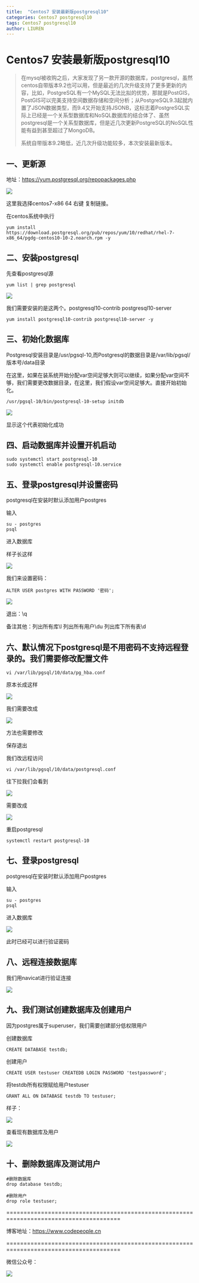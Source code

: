 ```yaml
---
title:  "Centos7 安装最新版postgresql10"
categories: Centos7 postgresql10
tags: Centos7 postgresql10
author: LIUREN
---
```


# Centos7 安装最新版postgresql10

> 在mysql被收购之后，大家发现了另一款开源的数据库，postgresql，虽然centos自带版本9.2也可以用，但是最近的几次升级支持了更多更新的内容，比如，PostgreSQL有一个MySQL无法比拟的优势，那就是PostGIS，PostGIS可以完美支持空间数据存储和空间分析；从PostgreSQL9.3起就内置了JSON数据类型，而9.4又开始支持JSONB，这标志着PostgreSQL实际上已经是一个关系型数据库和NoSQL数据库的结合体了、虽然postgresql是一个关系型数据库，但是近几次更新PostgreSQL的NoSQL性能有益到甚至超过了MongoDB。
>
> 系统自带版本9.2略低，近几次升级功能较多，本次安装最新版本。



## 一、更新源

地址：https://yum.postgresql.org/repopackages.php

![](https://www.codepeople.cn/imges/postgresql/001.png)

这里我选择centos7-x86 64 右键 复制链接。

在centos系统中执行

```shell
yum install https://download.postgresql.org/pub/repos/yum/10/redhat/rhel-7-x86_64/pgdg-centos10-10-2.noarch.rpm -y
```

## 二、安装postgresql

先查看postgresql源

```shell
yum list | grep postgresql
```

![](https://www.codepeople.cn/imges/postgresql/002.png)

我们需要安装的是这两个。postgresql10-contrib postgresql10-server

```shell
yum install postgresql10-contrib postgresql10-server -y
```

## 三、初始化数据库

Postgresql安装目录是/usr/pgsql-10,而Postgresql的数据目录是/var/lib/pgsql/版本号/data目录

在这里，如果在装系统开始分配var空间足够大则可以继续，如果分配var空间不够，我们需要更改数据目录，在这里，我们假设var空间足够大。直接开始初始化。

```shell
/usr/pgsql-10/bin/postgresql-10-setup initdb
```

![](https://www.codepeople.cn/imges/postgresql/003.png)

显示这个代表初始化成功

## 四、启动数据库并设置开机启动

```shell
sudo systemctl start postgresql-10
sudo systemctl enable postgresql-10.service
```

## 五、登录postgresql并设置密码

postgresql在安装时默认添加用户postgres

输入

```
su - postgres
psql
```

进入数据库

样子长这样

![](https://www.codepeople.cn/imges/postgresql/004.png)

我们来设置密码：

```shell
ALTER USER postgres WITH PASSWORD '密码';
```

![](https://www.codepeople.cn/imges/postgresql/005.png)

退出：\q

备注其他：列出所有库\l  列出所有用户\du 列出库下所有表\d

## 六、默认情况下postgresql是不用密码不支持远程登录的。我们需要修改配置文件

```shell
vi /var/lib/pgsql/10/data/pg_hba.conf
```



原本长成这样

![](https://www.codepeople.cn/imges/postgresql/006.png)

我们需要改成

![](https://www.codepeople.cn/imges/postgresql/007.png)

方法也需要修改

保存退出

我们改远程访问

```shell
vi /var/lib/pgsql/10/data/postgresql.conf
```

往下拉我们会看到

![](https://www.codepeople.cn/imges/postgresql/008.png)

需要改成

![](https://www.codepeople.cn/imges/postgresql/009.png)

重启postgresql



```shell
systemctl restart postgresql-10
```

## 七、登录postgresql

postgresql在安装时默认添加用户postgres

输入

```
su - postgres
psql
```

进入数据库

![](https://www.codepeople.cn/imges/postgresql/010.png)

此时已经可以进行验证密码

## 八、远程连接数据库

我们用navicat进行验证连接

![](https://www.codepeople.cn/imges/postgresql/011.png)

## 九、我们测试创建数据库及创建用户

因为postgres属于superuser，我们需要创建部分低权限用户

创建数据库

```shell
CREATE DATABASE testdb;
```

创建用户

```shell
CREATE USER testuser CREATEDB LOGIN PASSWORD 'testpassword';
```

将testdb所有权限赋给用户testuser

```shell
GRANT ALL ON DATABASE testdb TO testuser;
```

样子：

![](https://www.codepeople.cn/imges/postgresql/012.png)

查看现有数据库及用户

![](https://www.codepeople.cn/imges/postgresql/013.png)

## 十、删除数据库及测试用户

```shell
#删除数据库
drop database testdb;
```

```
#删除用户
drop role testuser;
```



=======================================================================================

博客地址：<https://www.codepeople.cn>

=======================================================================================

微信公众号：

![](https://www.codepeople.cn/imges/weixin_icon/weixin.jpg)